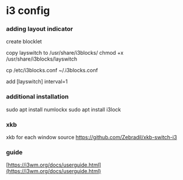 # i3 config

### adding layout indicator
create blocklet

copy layswitch to /usr/share/i3blocks/
chmod +x /usr/share/i3blocks/layswitch

cp /etc/i3blocks.conf ~/.i3blocks.conf

add
[layswitch]
interval=1

### additional installation

sudo apt install numlockx
sudo apt install i3lock


### xkb
xkb for each window source https://github.com/Zebradil/xkb-switch-i3

### guide

[https://i3wm.org/docs/userguide.html](https://i3wm.org/docs/userguide.html)
